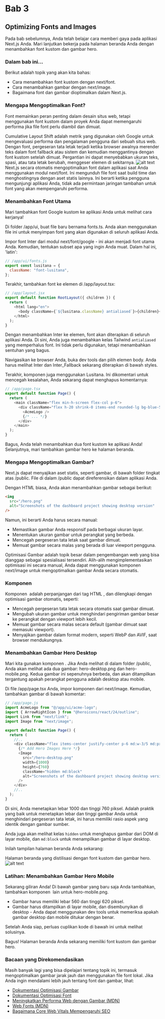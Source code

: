 # Bab 3

## Optimizing Fonts and Images

Pada bab sebelumnya, Anda telah belajar cara memberi gaya pada aplikasi Next.js Anda. Mari lanjutkan bekerja pada halaman beranda Anda dengan menambahkan font kustom dan gambar hero.

### Dalam bab ini...

Berikut adalah topik yang akan kita bahas:

- Cara menambahkan font kustom dengan next/font.
- Cara menambahkan gambar dengan next/image.
- Bagaimana font dan gambar dioptimalkan dalam Next.js.

### Mengapa Mengoptimalkan Font?

Font memainkan peran penting dalam desain situs web, tetapi menggunakan font kustom dalam proyek Anda dapat memengaruhi performa jika file font perlu diambil dan dimuat.

Cumulative Layout Shift adalah metrik yang digunakan oleh Google untuk mengevaluasi performa dan pengalaman pengguna dari sebuah situs web. Dengan font, pergeseran tata letak terjadi ketika browser awalnya merender teks dalam font fallback atau sistem dan kemudian menggantinya dengan font kustom setelah dimuat. Pergantian ini dapat menyebabkan ukuran teks, spasi, atau tata letak berubah, menggeser elemen di sekitarnya.
![alt text](image-3.png)
Next.js secara otomatis mengoptimalkan font dalam aplikasi saat Anda menggunakan modul next/font. Ini mengunduh file font saat build time dan menghostingnya dengan aset statis lainnya. Ini berarti ketika pengguna mengunjungi aplikasi Anda, tidak ada permintaan jaringan tambahan untuk font yang akan mempengaruhi performa.

### Menambahkan Font Utama

Mari tambahkan font Google kustom ke aplikasi Anda untuk melihat cara kerjanya!

Di folder /app/ui, buat file baru bernama fonts.ts. Anda akan menggunakan file ini untuk menyimpan font yang akan digunakan di seluruh aplikasi Anda.

Impor font Inter dari modul next/font/google - ini akan menjadi font utama Anda. Kemudian, tentukan subset apa yang ingin Anda muat. Dalam hal ini, 'latin':

```javascript
// /app/ui/fonts.js
export const lusitana = {
  className: "font-lusitana",
};
```

Terakhir, tambahkan font ke elemen di /app/layout.tsx:

```javascript
// /app/layout.jsx
export default function RootLayout({ children }) {
  return (
    <html lang="en">
      <body className={`${lusitana.className} antialiased`}>{children}</body>
    </html>
  );
}
```

Dengan menambahkan Inter ke elemen, font akan diterapkan di seluruh aplikasi Anda. Di sini, Anda juga menambahkan kelas Tailwind `antialiased` yang memperhalus font. Ini tidak perlu digunakan, tetapi menambahkan sentuhan yang bagus.

Navigasikan ke browser Anda, buka dev tools dan pilih elemen body. Anda harus melihat Inter dan Inter_Fallback sekarang diterapkan di bawah styles.

Terakhir, komponen <AcmeLogo /> juga menggunakan Lusitana. Ini dikomentari untuk mencegah kesalahan, Anda sekarang dapat menghapus komentarnya:

```javascript
// /app/page.tsx
export default function Page() {
  return (
    <main className="flex min-h-screen flex-col p-6">
      <div className="flex h-20 shrink-0 items-end rounded-lg bg-blue-500 p-4 md:h-52">
        <AcmeLogo />
        {/* ... */}
      </div>
    </main>
  );
}
```

Bagus, Anda telah menambahkan dua font kustom ke aplikasi Anda! Selanjutnya, mari tambahkan gambar hero ke halaman beranda.

### Mengapa Mengoptimalkan Gambar?

Next.js dapat menyajikan aset statis, seperti gambar, di bawah folder tingkat atas /public. File di dalam /public dapat direferensikan dalam aplikasi Anda.

Dengan HTML biasa, Anda akan menambahkan gambar sebagai berikut:

```html
<img
  src="/hero.png"
  alt="Screenshots of the dashboard project showing desktop version"
/>
```

Namun, ini berarti Anda harus secara manual:

- Memastikan gambar Anda responsif pada berbagai ukuran layar.
- Menentukan ukuran gambar untuk perangkat yang berbeda.
- Mencegah pergeseran tata letak saat gambar dimuat.
- Memuat gambar secara malas yang berada di luar viewport pengguna.

Optimisasi Gambar adalah topik besar dalam pengembangan web yang bisa dianggap sebagai spesialisasi tersendiri. Alih-alih mengimplementasikan optimisasi ini secara manual, Anda dapat menggunakan komponen next/image untuk mengoptimalkan gambar Anda secara otomatis.

### Komponen <Image>

Komponen <Image> adalah perpanjangan dari tag HTML <img>, dan dilengkapi dengan optimisasi gambar otomatis, seperti:

- Mencegah pergeseran tata letak secara otomatis saat gambar dimuat.
- Mengubah ukuran gambar untuk menghindari pengiriman gambar besar ke perangkat dengan viewport lebih kecil.
- Memuat gambar secara malas secara default (gambar dimuat saat memasuki viewport).
- Menyajikan gambar dalam format modern, seperti WebP dan AVIF, saat browser mendukungnya.

### Menambahkan Gambar Hero Desktop

Mari kita gunakan komponen <Image>. Jika Anda melihat di dalam folder /public, Anda akan melihat ada dua gambar: hero-desktop.png dan hero-mobile.png. Kedua gambar ini sepenuhnya berbeda, dan akan ditampilkan tergantung apakah perangkat pengguna adalah desktop atau mobile.

Di file /app/page.tsx Anda, impor komponen dari next/image. Kemudian, tambahkan gambar di bawah komentar:

```javascript
// /app/page.js
import AcmeLogo from "@/app/ui/acme-logo";
import { ArrowRightIcon } from "@heroicons/react/24/outline";
import Link from "next/link";
import Image from "next/image";

export default function Page() {
  return (
    //..
    <div className="flex items-center justify-center p-6 md:w-3/5 md:px-28 md:py-12">
      {/* Add Hero Images Here */}
      <Image
        src="/hero-desktop.png"
        width={1000}
        height={760}
        className="hidden md:block"
        alt="Screenshots of the dashboard project showing desktop version"
      />
    </div>
    //..
  );
}
```

Di sini, Anda menetapkan lebar 1000 dan tinggi 760 piksel. Adalah praktik yang baik untuk menetapkan lebar dan tinggi gambar Anda untuk menghindari pergeseran tata letak, ini harus memiliki rasio aspek yang identik dengan gambar sumber.

Anda juga akan melihat kelas `hidden` untuk menghapus gambar dari DOM di layar mobile, dan `md:block` untuk menampilkan gambar di layar desktop.

Inilah tampilan halaman beranda Anda sekarang:

Halaman beranda yang distilisasi dengan font kustom dan gambar hero.
![alt text](image-4.png)

### Latihan: Menambahkan Gambar Hero Mobile

Sekarang giliran Anda! Di bawah gambar yang baru saja Anda tambahkan, tambahkan komponen <Image> lain untuk hero-mobile.png.

- Gambar harus memiliki lebar 560 dan tinggi 620 piksel.
- Gambar harus ditampilkan di layar mobile, dan disembunyikan di desktop - Anda dapat menggunakan dev tools untuk memeriksa apakah gambar desktop dan mobile ditukar dengan benar.

Setelah Anda siap, perluas cuplikan kode di bawah ini untuk melihat solusinya.

Bagus! Halaman beranda Anda sekarang memiliki font kustom dan gambar hero.

### Bacaan yang Direkomendasikan

Masih banyak lagi yang bisa dipelajari tentang topik ini, termasuk mengoptimalkan gambar jarak jauh dan menggunakan file font lokal. Jika Anda ingin mendalami lebih jauh tentang font dan gambar, lihat:

- [Dokumentasi Optimisasi Gambar](https://nextjs.org/docs/basic-features/image-optimization)
- [Dokumentasi Optimisasi Font](https://nextjs.org/docs/basic-features/font-optimization)
- [Meningkatkan Performa Web dengan Gambar (MDN)](https://developer.mozilla.org/en-US/docs/Web/Performance/Optimizing_content_efficiency/Images)
- [Web Fonts (MDN)](https://developer.mozilla.org/en-US/docs/Web/CSS/@font-face)
- [Bagaimana Core Web Vitals Mempengaruhi SEO](https://web.dev/vitals/seo/)
